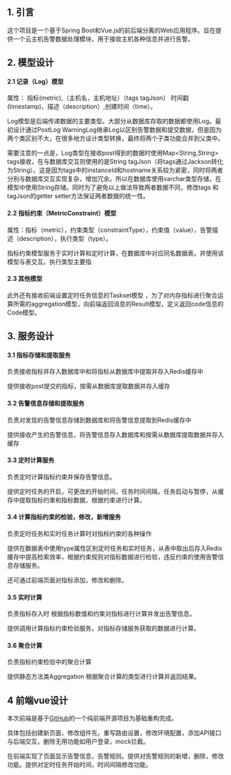 ## 1. 引言

这个项目是一个基于Spring Boot和Vue.js的前后端分离的Web应用程序。旨在提供一个云主机告警数据处理模块，用于接收主机各种信息并进行告警。



## 2. 模型设计

#### 2.1 记录（Log）模型

属性： 指标(metric),（主机名，主机地址）（tags tagJson） 时间戳(timestamp)，描述（description）,创建时间（time）。

Log模型是后端传递数据的主要类型。大部分从数据库存取的数据都使用Log。最初设计通过PostLog WarningLog继承Log以区别告警数据和提交数据，但是因为两个类区别不大，在很多地方设计类型转换，最终将两个子类功能合并到父类中。

需要注意的一点是，Log类型在接收post得到的数据时使用Map<String,String> tags接收，在与数据库交互则使用的是String tagJson（将tags通过Jackson转化为String）。这是因为tags中的instanceId和hostname关系较为紧密，同时将两者分别与数据库交互实现复杂，增加冗余。所以在数据库使用varchar类型存储，在模型中使用String存储。同时为了避免以上做法导致两者数据不同，修改tags 和tagJson的getter setter方法保证两者数据的统一性。

#### 2.2 指标约束（MetricConstraint）模型

属性：指标（metric），约束类型（constraintType），约束值（value），告警描述（description），执行类型（type）。

指标约束模型服务于实时计算和定时计算，在数据库中对应同名数据表。并使用该模型与表交互。执行类型主要指

#### 2.3 其他模型

此外还有接收前端设置定时任务信息的Taskset模型 ，为了对内存指标进行聚合运算所需的aggregation模型，向前端返回消息的Result模型，定义返回code信息的Code模型。



## 3. 服务设计

#### 3.1 指标存储和提取服务

负责接收指标并存入数据库中和将指标从数据库中提取并存入Redis缓存中

提供接收post提交的指标，按需从数据库提取数据并存入缓存

#### 3.2 告警信息存储和提取服务

负责对发现的告警信息存储到数据库和将告警信息提取到Redis缓存中

提供接收产生的告警信息，将告警信息存入数据库和按需从数据库提取数据并存入缓存

#### 3.3 定时计算服务

负责定时计算指标约束并保存告警信息。

提供定时任务的开启，可更改的开始时间，任务时间间隔，任务启动与暂停，从缓存中提取指标约束和指标数据，根据约束进行计算。

#### 3.4 计算指标约束的检验，修改，新增服务

负责定时任务和实时任务计算时对指标约束的各种操作

提供在数据表中使用type属性区别定时任务和实时任务，从表中取出后存入Redis缓存中提高检索效率，根据约束规则对指标数据进行检验，违反约束的使用告警信息存储服务。

还可通过前端页面对指标添加，修改和删除。

#### 3.5 实时计算

负责指标存入时 根据指标数值和约束对指标进行计算并发出告警信息。

提供调用计算指标约束检验服务，对指标存储服务获取的数据进行计算。

#### 3.6 聚合计算

负责指标约束检验中的聚合计算

提供静态方法类Aggregation 根据聚合计算的类型进行计算并返回结果。

## 4 前端vue设计

本次前端是基于[GitHub](https://github.com/PanJiaChen/vue-admin-template)的一个纯前端开源项目为基础重构完成。

具体包括创建新页面，修改组件先，重写路由设置，修改环境配置，添加API接口与后端交互，删除无用功能如用户登录，mock拦截。

在前端实现了页面显示告警信息，告警规则。提供对告警规则的新增，删除，修改功能。提供对定时任务开始时间，时间间隔修改功能。

 
